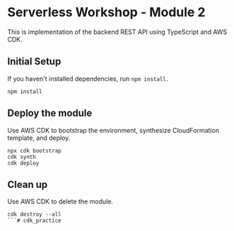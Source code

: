 # Serverless Workshop - Module 2
This is implementation of the backend REST API using TypeScript and AWS CDK.

## Initial Setup
If you haven't installed dependencies, run `npm install`.
```
npm install
```

## Deploy the module
Use AWS CDK to bootstrap the environment, synthesize CloudFormation template, and deploy.
```
npx cdk bootstrap
cdk synth
cdk deploy
```

## Clean up
Use AWS CDK to delete the module.
```
cdk destroy --all
```#   c d k _ p r a c t i c e  
 